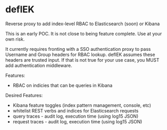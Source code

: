 # deflEK

Reverse proxy to add index-level RBAC to Elasticsearch (soon) or Kibana

This is an early POC. It is not close to being feature complete. Use at your own risk.

It currently requires fronting with a SSO authentication proxy to pass Username and Group headers for RBAC lookup. deflEK assumes these headers are trusted input. If that is not true for your use case, you MUST add authentication middleware.

Features:
- RBAC on indicies that can be queries in Kibana

Desired Features:
- Kibana feature toggles (index pattern management, console, etc)
- whitelist REST verbs and indices for Elasticsearch requests
- query traces - audit log, execution time (using log15 JSON)
- request traces - audit log, execution time (using log15 JSON)
